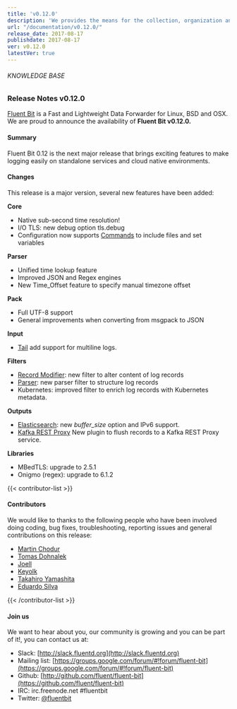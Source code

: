 ```yaml
---
title: 'v0.12.0'
description: 'We provides the means for the collection, organization and computerized retrieval of knowledgeand Lightweight Data Forwarder for Linux, BSD and OSX. We are proud to announce the availability of Fluent Bit v0.12.0.'
url: "/documentation/v0.12.0/"
release_date: 2017-08-17
publishdate: 2017-08-17
ver: v0.12.0
latestVer: true
---
```



###### KNOWLEDGE BASE

### Release Notes v0.12.0

[Fluent Bit](https://fluentbit.io/) is a Fast and Lightweight Data Forwarder for Linux, BSD and OSX. We are proud to announce the availability of **Fluent Bit v0.12.0.**

#### Summary

Fluent Bit 0.12 is the next major release that brings exciting features to make logging easily on standalone services and cloud native environments.

#### Changes

This release is a major version, several new features have been added:



**Core**

* Native sub-second time resolution!
* I/O TLS: new debug option tls.debug
* Configuration now supports [Commands](https://fluentbit.io/documentation/0.12/configuration/commands.html) to include files and set variables




**Parser**
    
* Unified time lookup feature
* Improved JSON and Regex engines
* New Time_Offset feature to specify manual timezone offset


  
**Pack**

* Full UTF-8 support
* General improvements when converting from msgpack to JSON



**Input**

* [Tail](https://fluentbit.io/documentation/0.12/input/tail.html) add support for multiline logs.

  
**Filters**

* [Record Modifier](https://fluentbit.io/documentation/0.12/filter/record_modifier.html): new filter to alter content of log records
* [Parser](https://fluentbit.io/documentation/0.12/filter/parser.html): new parser filter to structure log records
* Kubernetes: improved filter to enrich log records with Kubernetes metadata.



**Outputs**

* [Elasticsearch](https://fluentbit.io/documentation/0.12/output/elasticsearch.html): new _buffer_size_ option and IPv6 support.
* [Kafka REST Proxy](https://fluentbit.io/documentation/0.12/output/kafka-rest-proxy.html) New plugin to flush records to a Kafka REST Proxy service.

**Libraries**

* MBedTLS: upgrade to 2.5.1
* Onigmo (regex): upgrade to 6.1.2



{{< contributor-list >}}


#### Contributors

We would like to thanks to the following people who have been involved doing coding, bug fixes, troubleshooting, reporting issues and general contributions on this release:

* [Martin Chodur](https://github.com/FUSAKLA)
* [Tomas Dohnalek](https://github.com/dohnto)
* [Joell](https://github.com/joell)
* [Keyolk](https://github.com/keyolk)
* [Takahiro Yamashita](https://github.com/nokute78)
* [Eduardo Silva](https://github.com/edsiper)

{{< /contributor-list >}}

#### Join us

We want to hear about you, our community is growing and you can be part of it!, you can contact us at:

* Slack: [http://slack.fluentd.org](http://slack.fluentd.org)
* Mailing list: [https://groups.google.com/forum/#!forum/fluent-bit](https://groups.google.com/forum/#!forum/fluent-bit)
* Github: [http://github.com/fluent/fluent-bit](https://github.com/fluent/fluent-bit)
* IRC: irc.freenode.net #fluentbit
* Twitter: [@fluentbit](https://twitter.com/fluentbit)